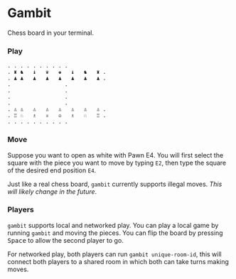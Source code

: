 # Gambit

Chess board in your terminal.

### Play

```
. . . . . . . . . .
. ♜	♞	♝	♛	♚	♝	♞	♜ .
. ♟	♟	♟	♟	♟	♟	♟	♟ .
.                 .
.                 .
.                 .
.                 .
. ♙	♙	♙	♙	♙	♙	♙	♙ .
. ♖	♘	♗	♕	♔	♗	♘	♖ .
. . . . . . . . . .
```

### Move

Suppose you want to open as white with Pawn E4.
You will first select the square with the piece you want to move by typing `E2`,
then type the square of the desired end position `E4`.

Just like a real chess board, `gambit` currently supports illegal moves.
_This will likely change in the future_.

### Players

`gambit` supports local and networked play. You can play a local game by
running `gambit` and moving the pieces. You can flip the board by pressing
<kbd>Space</kbd> to allow the second player to go.

For networked play, both players can run `gambit unique-room-id`, this will connect
both players to a shared room in which both can take turns making moves.
